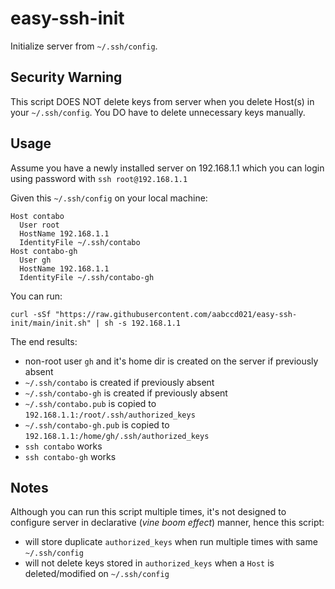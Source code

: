 # easy-ssh-init
Initialize server from `~/.ssh/config`.

## Security Warning
This script DOES NOT delete keys from server when you delete Host(s) in your `~/.ssh/config`.
You DO have to delete unnecessary keys manually.

## Usage
Assume you have a newly installed server on 192.168.1.1 which you can login 
using password with `ssh root@192.168.1.1`

Given this `~/.ssh/config` on your local machine:
```ssh_config
Host contabo
  User root
  HostName 192.168.1.1
  IdentityFile ~/.ssh/contabo
Host contabo-gh
  User gh
  HostName 192.168.1.1
  IdentityFile ~/.ssh/contabo-gh
```

You can run:
```
curl -sSf "https://raw.githubusercontent.com/aabccd021/easy-ssh-init/main/init.sh" | sh -s 192.168.1.1
```

The end results:
- non-root user `gh` and it's home dir is created on the server if previously absent
- `~/.ssh/contabo` is created if previously absent
- `~/.ssh/contabo-gh` is created if previously absent
- `~/.ssh/contabo.pub` is copied to `192.168.1.1:/root/.ssh/authorized_keys`
- `~/.ssh/contabo-gh.pub` is copied to `192.168.1.1:/home/gh/.ssh/authorized_keys`
- `ssh contabo` works
- `ssh contabo-gh` works

## Notes
Although you can run this script multiple times,
it's not designed to configure server in declarative (*vine boom effect*) manner, 
hence this script:
- will store duplicate `authorized_keys` when run multiple times with same `~/.ssh/config`
- will not delete keys stored in `authorized_keys` when a `Host` is deleted/modified on `~/.ssh/config`
